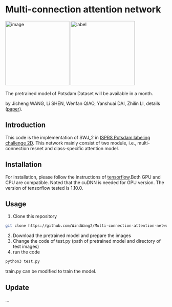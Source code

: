 # Multi-connection attention network

<div style="width:600px">
<img src="http://ftp.ipi.uni-hannover.de/ISPRS_WGIII_website/ISPRSIII_4_Test_results/2D_labeling_potsdam/top_resized_for_resultpage/top_mosaic_09cm_area2_13.tif_resized.jpg" alt="image" width="200" height="200">
  
<img src="http://ftp.ipi.uni-hannover.de/ISPRS_WGIII_website/ISPRSIII_4_Test_results/2D_labeling_potsdam/2D_labeling_Potsdam_details_SWJ_2/top_potsdam_2_13_class.tif_resized.jpg" alt="label" width="200" height="200">
  </div>

<!-- The pretrained model of Potsdam Dataset is available [here](https://drive.google.com/open?id=1jPS3MqWlqa1mwEvwhYxG9Gw8FTFTZHXH)-->

The pretrained model of Potsdam Dataset will be available in a month.

by Jicheng WANG, Li SHEN, Wenfan QIAO, Yanshuai DAI, Zhilin LI, details ([paper](https://www.mdpi.com/2072-4292/11/13/1617)).

## Introduction
This code is the implementation of SWJ_2 in [ISPRS Potsdam labeling challenge 2D](http://www2.isprs.org/commissions/comm2/wg4/potsdam-2d-semantic-labeling.html).
This network mainly consist of two module, i.e., multi-connection resnet and class-specific attention model.
## Installation
For installation, please follow the instructions of [tensorflow](tensorflow.org).Both GPU and CPU are compatible. Noted that the cuDNN is needed for GPU version. The version of tensorflow tested is 1.10.0.

## Usage
1. Clone this repository
```bash
git clone https://github.com/WindWang2/Multi-connection-attention-networks.git
```
2. Download the pretrained model and prepare the images
3. Change the code of test.py (path of pretrained model and directory of test images)
4. run the code
```bash
python3 test.py
```
train.py can be modified to train the model.
## Update
...
